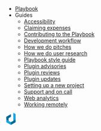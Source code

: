 <!-- _navbar.md -->

- [Playbook](/)
- Guides
  - [Accessibility](guides/accessibility.md)
  - [Claiming expenses](guides/claiming-expenses.md)
  - [Contributing to the Playbook](contributing.md)
  - [Development workflow](guides/development-workflow.md)
  - [How we do pitches](guides/how-we-do-pitches.md)
  - [How we do user research](guides/how-we-do-user-research.md)
  - [Playbook style guide](guides/style-guide.md)
  - [Plugin advisories](guides/plugin-advisories.md)
  - [Plugin reviews](guides/plugin-reviews.md)
  - [Plugin updates](guides/plugin-updates.md)
  - [Setting up a new project](guides/delivery/setting-up-a-new-project.md)
  - [Support and on call](guides/support-and-on-call.md)
  - [Web analytics](guides/web-analytics.md)
  - [Working remotely](guides/working-remotely.md)

<div class="logo">
  <img src="build/assets/img/dxw-marker.svg" height="32px">
</div>
